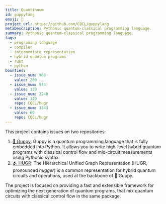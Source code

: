 ```yaml
---
title: Quantinuum
id: guppylang
emoji: 🐠
project_url: https://github.com/CQCL/guppylang
metaDescription: Pythonic quantum-classical programming language.
summary: Pythonic quantum-classical programming language.
tags:
  - programing language
  - compiler
  - intermediate representation
  - hybrid quantum programs
  - rust
  - python
bounties:
  - issue_num: 968
    value: 200
  - issue_num: 974
    value: 120
  - issue_num: 2240
    value: 120
    repo: CQCL/hugr
  - issue_num: 1343
    value: 60
    repo: CQCL/hugr
---
```


This project contains issues on two repositories:

1. [🐠 Guppy](https://github.com/CQCL/guppylang): Guppy is a quantum programming language that is fully embedded into Python. It allows you to write high-level hybrid quantum programs with classical control flow and mid-circuit measurements using Pythonic syntax.
2. [🫂 HUGR](https://github.com/CQCL/hugr): The Hierarchical Unified Graph Representation (HUGR, pronounced _hugger_) is a common representation for hybrid quantum circuits and operations, used at the backbone of 🐠 Guppy.

The project is focused on providing a fast and extensible framework for optimizing the next generation of quantum programs, that mix quantum circuits with classical control flow in the same package.
